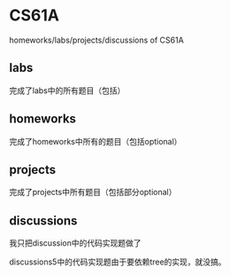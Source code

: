 # CS61A
homeworks/labs/projects/discussions of CS61A

## labs
完成了labs中的所有题目（包括）

## homeworks
完成了homeworks中所有的题目（包括optional）

## projects
完成了projects中所有题目（包括部分optional）

## discussions
我只把discussion中的代码实现题做了

discussions5中的代码实现题由于要依赖tree的实现，就没搞。

